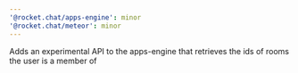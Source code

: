 ```yaml
---
'@rocket.chat/apps-engine': minor
'@rocket.chat/meteor': minor
---
```


Adds an experimental API to the apps-engine that retrieves the ids of rooms the user is a member of
